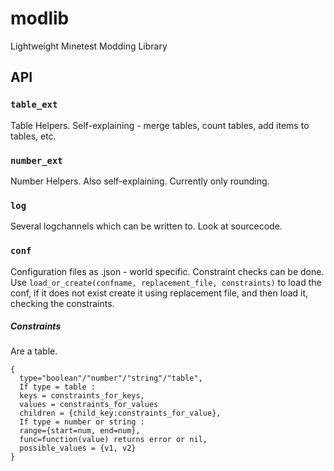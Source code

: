 # modlib
Lightweight Minetest Modding Library

## API
### `table_ext`
Table Helpers. Self-explaining - merge tables, count tables, add items to tables, etc.
### `number_ext`
Number Helpers. Also self-explaining. Currently only rounding.
### `log`
Several logchannels which can be written to. Look at sourcecode.
### `conf`
Configuration files as .json - world specific. Constraint checks can be done.
Use `load_or_create(confname, replacement_file, constraints)` to load the conf, if it does not exist create it using replacement file, and then load it, checking the constraints.
##### Constraints
Are a table.
```
{
  type="boolean"/"number"/"string"/"table",
  If type = table : 
  keys = constraints_for_keys,
  values = constraints_for_values
  children = {child_key:constraints_for_value},
  If type = number or string :
  range={start=num, end=num},
  func=function(value) returns error or nil,
  possible_values = {v1, v2}
}
```
